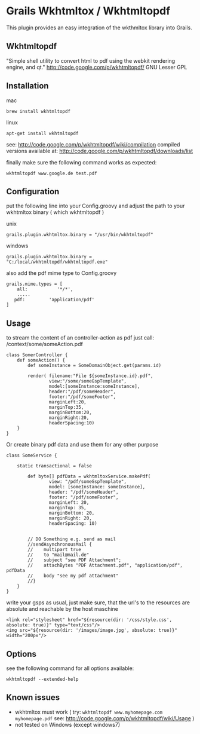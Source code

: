 Grails Wkhtmltox / Wkhtmltopdf 
=========================

This plugin provides an easy integration of the wkthmltox library into Grails.

Wkhtmltopdf
----------------
"Simple shell utility to convert html to pdf using the webkit rendering engine, and qt."
http://code.google.com/p/wkhtmltopdf/
GNU Lesser GPL

Installation
----------------

mac

    brew install wkhtmltopdf

linux

    apt-get install wkhtmltopdf

see: http://code.google.com/p/wkhtmltopdf/wiki/compilation
compiled versions available at: http://code.google.com/p/wkhtmltopdf/downloads/list

finally make sure the following command works as expected:

    wkhtmltopdf www.google.de test.pdf
    

Configuration
----------------

put the following line into your Config.groovy and adjust the path to your wkhtmltox binary ( which wkhtmltopdf )

unix

    grails.plugin.wkhtmltox.binary = "/usr/bin/wkhtmltopdf"
    
windows
    
    grails.plugin.wkhtmltox.binary = "C:/local/wkhtmltopdf/wkhtmltopdf.exe"
    

also add the pdf mime type to Config.groovy

    grails.mime.types = [
        all:           '*/*',
        .....
       pdf:         'application/pdf'
    ]
    


Usage
----------------

to stream the content of an controller-action as pdf just call: /context/some/someAction.pdf

    class SomerController {
        def someAction() {
            def someInstance = SomeDomainObject.get(params.id)
    
            render( filename:"File ${someInstance.id}.pdf",
                    view:"/some/someGspTemplate",
                    model:[someInstance:someInstance],
                    header:"/pdf/someHeader",
                    footer:"/pdf/someFooter",
                    marginLeft:20,
                    marginTop:35,
                    marginBottom:20,
                    marginRight:20,
                    headerSpacing:10)
        }
    }

Or create binary pdf data and use them for any other purpose

    class SomeService {

        static transactional = false

    		def byte[] pdfData = wkhtmltoxService.makePdf(
                    view: "/pdf/someGspTemplate",
                    model: [someInstance: someInstance],
                    header: "/pdf/someHeader",
                    footer: "/pdf/someFooter",
                    marginLeft: 20,
                    marginTop: 35,
                    marginBottom: 20,
                    marginRight: 20,
                    headerSpacing: 10)
    	
    	
    		// DO Something e.g. send as mail
    		//sendAsynchronousMail {
            //    multipart true
            //    to "mail@mail.de"
            //    subject "see PDF Attachment";
            //    attachBytes "PDF Attachment.pdf", "application/pdf", pdfData
            //    body "see my pdf attachment"
            //}
        }
    }

write your gsps as usual, just make sure, that the url's to the resources are absolute and reachable by the host maschine

    <link rel="stylesheet" href="${resource(dir: '/css/style.css', absolute: true)}" type="text/css"/>
    <img src="${resource(dir: '/images/image.jpg', absolute: true)}" width="200px"/>

Options
----------------

see the following command for all options available:

    wkhtmltopdf --extended-help	

Known issues
----------------

* wkhtmltox must work ( try: `wkhtmltopdf www.myhomepage.com myhomepage.pdf` see: http://code.google.com/p/wkhtmltopdf/wiki/Usage )
* not tested on Windows (except windows7)
